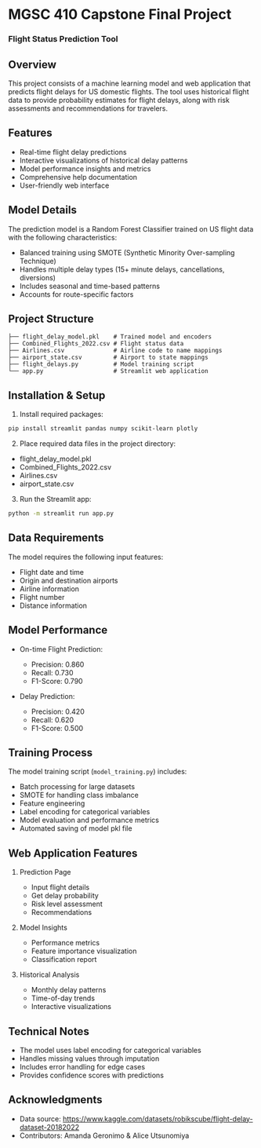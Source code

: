 # MGSC 410 Capstone Final Project
### Flight Status Prediction Tool

## Overview
This project consists of a machine learning model and web application that predicts flight delays for US domestic flights. The tool uses historical flight data to provide probability estimates for flight delays, along with risk assessments and recommendations for travelers.

## Features
- Real-time flight delay predictions
- Interactive visualizations of historical delay patterns
- Model performance insights and metrics
- Comprehensive help documentation
- User-friendly web interface

## Model Details
The prediction model is a Random Forest Classifier trained on US flight data with the following characteristics:
- Balanced training using SMOTE (Synthetic Minority Over-sampling Technique)
- Handles multiple delay types (15+ minute delays, cancellations, diversions)
- Includes seasonal and time-based patterns
- Accounts for route-specific factors

## Project Structure
```
├── flight_delay_model.pkl    # Trained model and encoders
├── Combined_Flights_2022.csv # Flight status data
├── Airlines.csv              # Airline code to name mappings
├── airport_state.csv         # Airport to state mappings
├── flight_delays.py          # Model training script
└── app.py                    # Streamlit web application
```

## Installation & Setup
1. Install required packages:
```bash
pip install streamlit pandas numpy scikit-learn plotly
```

2. Place required data files in the project directory:
- flight_delay_model.pkl
- Combined_Flights_2022.csv
- Airlines.csv
- airport_state.csv

3. Run the Streamlit app:
```bash
python -m streamlit run app.py
```

## Data Requirements
The model requires the following input features:
- Flight date and time
- Origin and destination airports
- Airline information
- Flight number
- Distance information

## Model Performance
- On-time Flight Prediction:
  - Precision: 0.860
  - Recall: 0.730
  - F1-Score: 0.790

- Delay Prediction:
  - Precision: 0.420
  - Recall: 0.620
  - F1-Score: 0.500

## Training Process
The model training script (`model_training.py`) includes:
- Batch processing for large datasets
- SMOTE for handling class imbalance
- Feature engineering
- Label encoding for categorical variables
- Model evaluation and performance metrics
- Automated saving of model pkl file

## Web Application Features
1. Prediction Page
   - Input flight details
   - Get delay probability
   - Risk level assessment
   - Recommendations

2. Model Insights
   - Performance metrics
   - Feature importance visualization
   - Classification report

3. Historical Analysis
   - Monthly delay patterns
   - Time-of-day trends
   - Interactive visualizations

## Technical Notes
- The model uses label encoding for categorical variables
- Handles missing values through imputation
- Includes error handling for edge cases
- Provides confidence scores with predictions

## Acknowledgments
- Data source: https://www.kaggle.com/datasets/robikscube/flight-delay-dataset-20182022
- Contributors: Amanda Geronimo & Alice Utsunomiya
